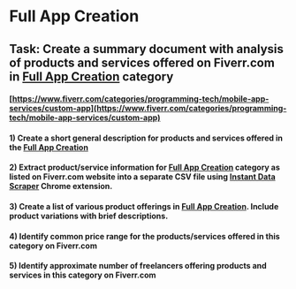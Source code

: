 # Full App Creation
## Task: Create a summary document with analysis of products and services offered on Fiverr.com in [Full App Creation](https://www.fiverr.com/categories/programming-tech/mobile-app-services/custom-app) category
#### [https://www.fiverr.com/categories/programming-tech/mobile-app-services/custom-app](https://www.fiverr.com/categories/programming-tech/mobile-app-services/custom-app)
#### 1) Create a short general description for products and services offered in the [Full App Creation](https://www.fiverr.com/categories/programming-tech/mobile-app-services/custom-app)
#### 2) Extract product/service information for [Full App Creation](https://www.fiverr.com/categories/programming-tech/mobile-app-services/custom-app) category as listed on Fiverr.com website into a separate CSV file using [Instant Data Scraper](https://chrome.google.com/webstore/detail/instant-data-scraper/ofaokhiedipichpaobibbnahnkdoiiah) Chrome extension.
#### 3) Create a list of various product offerings in [Full App Creation](https://www.fiverr.com/categories/programming-tech/mobile-app-services/custom-app). Include product variations with brief descriptions.
#### 4) Identify common price range for the products/services offered in this category on Fiverr.com
#### 5) Identify approximate number of freelancers offering products and services in this category on Fiverr.com
